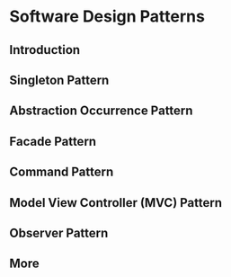<link rel="stylesheet" href="{{baseUrl}}/css/textbook.css">

<div class="website-content">

<div id="main">

# Software Design Patterns

## Introduction

<include src="introduction/what/print.md" />
<include src="introduction/format/print.md" />

## Singleton Pattern

<include src="singleton/what/print.md" />
<include src="singleton/implementation/print.md" />
<include src="singleton/application/print.md" />
<include src="singleton/evaluation/print.md" />

## Abstraction Occurrence Pattern

<include src="abstractionOccurrence/what/print.md" />

## Facade Pattern

<include src="facade/what/print.md" />

## Command Pattern

<include src="command/what/print.md" />

## Model View Controller (MVC) Pattern

<include src="modelViewController/what/print.md" />

## Observer Pattern

<include src="observer/what/print.md" />

## More

<include src="more/combiningDesignPatterns/print.md" />
<include src="more/otherDesignPatterns/print.md" />
<include src="more/usingDesignPatterns/print.md" />
<include src="more/otherTypesOfPatterns/print.md" />

</div>

</div>
